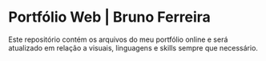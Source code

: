 # Portfólio Web | Bruno Ferreira

Este repositório contém os arquivos do meu portfólio online e será atualizado em relação a visuais, linguagens e skills sempre que necessário.

